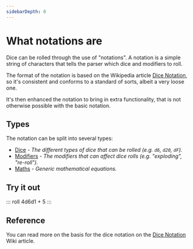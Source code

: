 ```yaml
---
sidebarDepth: 0
---
```


# What notations are

Dice can be rolled through the use of "notations".
A notation is a simple string of characters that tells the parser which dice and modifiers to roll.

The format of the notation is based on the Wikipedia article [Dice Notation](https://en.wikipedia.org/wiki/Dice_notation),
so it's consistent and conforms to a standard of sorts, albeit a very loose one.

It's then enhanced the notation to bring in extra functionality, that is not otherwise possible with the basic notation.


## Types

The notation can be split into several types:

* [Dice](dice.md) - _The different types of dice that can be rolled (e.g. `d6`, `d20`, `dF`)._
* [Modifiers](modifiers.md) - _The modifiers that can affect dice rolls (e.g. "exploding", "re-roll")._
* [Maths](maths.md) - _Generic mathematical equations._


## Try it out

::: roll 4d6d1 + 5 :::


## Reference

You can read more on the basis for the dice notation on the [Dice Notation](https://en.wikipedia.org/wiki/Dice_notation) Wiki article.

